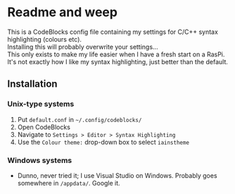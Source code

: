 # Readme and weep
This is a CodeBlocks config file containing my settings for C/C++ syntax highlighting (colours etc).  
Installing this will probably overwrite your settings...  
This only exists to make my life easier when I have a fresh start on a RasPi.  
It's not exactly how I like my syntax highlighting, just better than the default.

## Installation
### Unix-type systems
1. Put `default.conf` in `~/.config/codeblocks/`
2. Open CodeBlocks
3. Navigate to `Settings > Editor > Syntax Highlighting`
4. Use the `Colour theme:` drop-down box to select `iainstheme`

### Windows systems
- Dunno, never tried it; I use Visual Studio on Windows. Probably goes somewhere in `/appdata/`. Google it.
